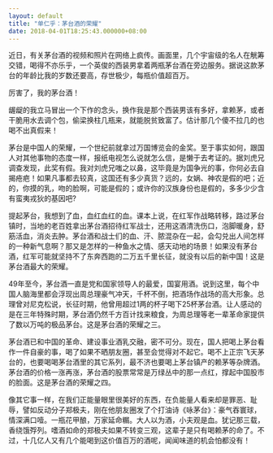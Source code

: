 ```yaml
---
layout: default
title: "单仁乎：茅台酒的荣耀"
date: 2018-04-01T18:25:43.000000+08:00
---
```


近日，有关茅台酒的视频和照片在网络上疯传。画面里，几个宇宙级的名人在觥筹交错，喝得不亦乐乎，一个英俊的西装男拿着两瓶茅台酒在旁边服务。据说这款茅台的年龄比我的岁数还要高，存世极少，每瓶价值超百万。

厉害了，我的茅台酒！

龌龊的我立马冒出一个下作的念头，换作我是那个西装男该有多好，拿赖茅，或者干脆用水去调个包，偷梁换柱几瓶来，就能脱贫致富了。估计那几个傻不拉几的也喝不出真假来！

茅台是中国人的荣耀，一个世纪前就拿过万国博览会的金奖。至于事实如何，跟国人对其他事物的态度一样，报纸电视怎么说就怎么信，是懒于去考证的。据刘虎兄调查发现，此奖有假。我对刘虎兄嗤之以鼻，这毕竟是为国争光的事，你何必去自揭疮疤！如果凡事都去较真，这国还有多少真货？远的，女娲、神农是假的吧；近的，你摸的乳，吻的脸啊，可能是假的；或许你的汉族身份也是假的，多多少少含有蛮夷戎狄的基因吧?

提起茅台，我想到了血，血红血红的血。课本上说，在红军作战略转移，路过茅台镇时，当地的老百姓拿出茅台酒招待红军战士，还用这酒清洗伤口，泡脚暖身，舒筋活血，消炎去肿。茅台酒和战士们的血、汗、脓混杂在一起，会勾兑出人间怎样的一种新气息啊？那又是怎样的一种鱼水之情、感天动地的场景！如果没有茅台酒，红军可能就坚持不了东奔西跑的二万五千里长征，就没有以后的新中国！这是茅台酒最大的荣耀。

49年至今，茅台酒一直是党和国家领导人的最爱，国宴用酒。说到这里，每个中国人脑海里都会浮现出周总理豪气冲天，千杯不倒，把酒场作战场的高大形象。总理曾对尼克松说，长征时期，他曾用超过1两的杯子喝下25杯茅台酒。让人感动的是在三年特殊时期，茅台酒仍然千方百计找来粮食，为周总理等老一辈革命家提供了数以万吨的极品茅台。这是茅台酒的荣耀之三。

茅台酒已和中国的革命、建设事业酒乳交融，密不可分。现在，国人把喝上茅台看作一件自豪的事，喝了如果不晒朋友圈，甚至会觉得对不起它。喝不上正宗飞天茅台的，也要喝喝茅台酒里的其它系列，最不济也要喝上茅台镇产的赖茅等杂牌酒。茅台酒的价格一涨再涨，茅台酒的股票常常是万绿丛中的那一点红，撑起中国股市的脸面。这是茅台酒的荣耀之四。

像其它事一样，在我们正能量眼里很美好的东西，在负能量人看来却是罪恶、耻辱，譬如反动分子郑极夫，刚在他朋友圈发了个打油诗《咏茅台》：豪气吞寰球，情深满口噎。一瓶花甲酿，万家延命糏。大人以为酒，小夫观是血。犹记那三载，香绕饿殍列。嗜酒如命的郑极夫如果不转变三观，这辈子是只有喝赖茅的命了。不过，十几亿人又有几个能喝到这价值百万的酒呢，闻闻味道的机会怕都没有！

